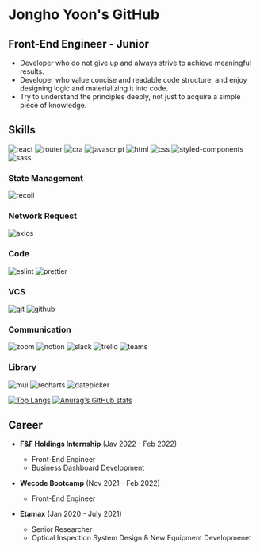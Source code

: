 # Jongho Yoon's GitHub
## Front-End Engineer - Junior
- Developer who do not give up and always strive to achieve meaningful results.
- Developer who value concise and readable code structure, and enjoy designing logic and materializing it into code.
- Try to understand the principles deeply, not just to acquire a simple piece of knowledge.
## Skills
<img alt="react" src="https://img.shields.io/badge/React-06B4F8?style=for-the-badge&logo=react&logoColor=FFFFFF" /> <img alt="router" src="https://img.shields.io/badge/React Router-CA4245?style=for-the-badge&logo=React Router&logoColor=white" /> <img alt="cra" src="https://img.shields.io/badge/Create React App-09D3AC?style=for-the-badge&logo=Create React App&logoColor=white" /> <img alt="javascript" src="https://img.shields.io/badge/JavaScript-F7DF1E?style=for-the-badge&logo=JavaScript&logoColor=black" /> <img alt="html" src="https://img.shields.io/badge/HTML5-E34F26?style=for-the-badge&logo=HTML5&logoColor=FFFFFF" /> <img alt="css" src="https://img.shields.io/badge/CSS3-1572B6?style=for-the-badge&logo=CSS3&logoColor=FFFFFF" /> <img alt="styled-components" src="https://img.shields.io/badge/styled--components-DB7093?style=for-the-badge&logo=styled-components&logoColor=FFFFFF" /> <img alt="sass" src="https://img.shields.io/badge/Sass-CC6699?style=for-the-badge&logo=Sass&logoColor=FFFFFF" />

### State Management
<img alt="recoil" src="https://img.shields.io/badge/Recoil-C70039?style=for-the-badge" />

### Network Request
<img alt="axios" src="https://img.shields.io/badge/Axios-FFC300?style=for-the-badge" />

### Code
<img alt="eslint" src="https://img.shields.io/badge/ESLint-4B32C3?style=for-the-badge&logo=ESLint&logoColor=white" /> <img alt="prettier" src="https://img.shields.io/badge/Prettier-F7B93E?style=for-the-badge&logo=Prettier&logoColor=black" />

### VCS
<img alt="git" src="https://img.shields.io/badge/Git-F05032?style=for-the-badge&logo=Git&logoColor=white" /> <img alt="github" src="https://img.shields.io/badge/GitHub-181717?style=for-the-badge&logo=GitHub&logoColor=white" />

### Communication
<img alt="zoom" src="https://img.shields.io/badge/Zoom-2D8CFF?style=for-the-badge&logo=Zoom&logoColor=white" /> <img alt="notion" src="https://img.shields.io/badge/Notion-000000?style=for-the-badge&logo=Notion&logoColor=white" /> <img alt="slack" src="https://img.shields.io/badge/Slack-4A154B?style=for-the-badge&logo=Slack&logoColor=white" /> <img alt="trello" src="https://img.shields.io/badge/Trello-0052CC?style=for-the-badge&logo=Trello&logoColor=white" /> <img alt="teams" src="https://img.shields.io/badge/Teams-6264A7?style=for-the-badge&logo=Microsoft Teams&logoColor=white" />

### Library
<img alt="mui" src="https://img.shields.io/badge/MUI-007FFF?style=for-the-badge&logo=MUI&logoColor=white" /> <img alt="recharts" src="https://img.shields.io/badge/Recharts-C70039?style=for-the-badge" /> <img alt="datepicker" src="https://img.shields.io/badge/React--DatePicker-DE4F4F?style=for-the-badge" />

[![Top Langs](https://github-readme-stats.vercel.app/api/top-langs/?username=myway8907&show_icons=true&theme=dracula)](https://github.com/myway8907)
[![Anurag's GitHub stats](https://github-readme-stats.vercel.app/api?username=myway8907&show_icons=true&theme=dracula)](https://github.com/myway8907)

## Career
- **F&F Holdings Internship** (Jav 2022 - Feb 2022)
  - Front-End Engineer
  - Business Dashboard Development

- **Wecode Bootcamp** (Nov 2021 - Feb 2022)
  - Front-End Engineer

- **Etamax** (Jan 2020 - July 2021)
  - Senior Researcher
  - Optical Inspection System Design & New Equipment Developmenet
